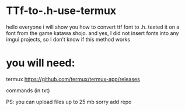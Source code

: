 # TTf-to-.h-use-termux
hello everyone i will show you how to convert ttf font to .h. texted it on a font from the game katawa shojo. and yes, I did not insert fonts into any imgui projects, so I don’t know if this method works   
# you will need:
termux https://github.com/termux/termux-app/releases




commands (in txt)

PS: 
you can upload files up to 25 mb sorry add repo
